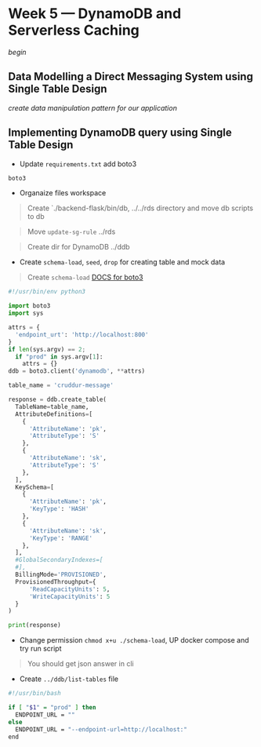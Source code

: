 # Week 5 — DynamoDB and Serverless Caching
*begin*

## Data Modelling a Direct Messaging System using Single Table Design
*create data manipulation pattern for our application*

## Implementing DynamoDB query using Single Table Design

* Update `requirements.txt` add boto3

```sh
boto3
```

* Organaize files workspace

> Create `./backend-flask/bin/db, ../../rds directory and move db scripts to db

> Move `update-sg-rule` ../rds

> Create dir for DynamoDB ../ddb

* Create `schema-load`, `seed`, `drop` for creating table and mock data

> Create `schema-load` [DOCS for boto3](https://boto3.amazonaws.com/v1/documentation/api/latest/guide/dynamodb.html)

```py
#!/usr/bin/env python3

import boto3
import sys

attrs = {
  'endpoint_urt': 'http://localhost:800'
}
if len(sys.argv) == 2;
  if "prod" in sys.argv[1]:
    attrs = {}
ddb = boto3.client('dynamodb', **attrs)

table_name = 'cruddur-message'

response = ddb.create_table(
  TableName=table_name,
  AttributeDefinitions=[
    {
      'AttributeName': 'pk',
      'AttributeType': 'S'
    },
    {
      'AttributeName': 'sk',
      'AttributeType': 'S'
    },
  ],
  KeySchema=[
    {
      'AttributeName': 'pk',
      'KeyType': 'HASH'
    },
    {
      'AttributeName': 'sk',
      'KeyType': 'RANGE'
    },
  ],
  #GlobalSecondaryIndexes=[
  #],
  BillingMode='PROVISIONED',
  ProvisionedThroughput={
      'ReadCapacityUnits': 5,
      'WriteCapacityUnits': 5
  }
)

print(response)
```

* Change permission `chmod x+u ./schema-load`, UP docker compose and try run script

> You should get json answer in cli

* Create `../ddb/list-tables` file

```sh
#!/usr/bin/bash

if [ "$1" = "prod" ] then
  ENDPOINT_URL = ""
else
  ENDPOINT_URL = "--endpoint-url=http://localhost:"
end
```
